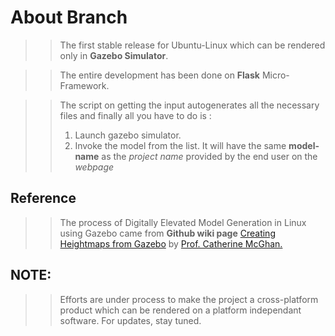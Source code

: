 # About Branch
>> The first stable release for Ubuntu-Linux which can be rendered only in **Gazebo Simulator**.

>> The entire development has been done on **Flask** Micro-Framework.

>> The script on getting the input autogenerates all the necessary files and finally all you have to do is :
>> 1. Launch gazebo simulator.
>> 2. Invoke the model from the list. It will have the same **model-name** as the *project name* provided by the end user on the *webpage* 

## Reference
>> The process of Digitally Elevated Model Generation in Linux using Gazebo came from **Github wiki page** [Creating Heightmaps from Gazebo][1] by [Prof. Catherine McGhan.][2]

## NOTE:
>> Efforts are under process to make the project a cross-platform product which can be rendered on a platform independant software. For updates, stay tuned.


[1]: https://github.com/AS4SR/general_info/wiki/Creating-Heightmaps-for-Gazebo
[2]: https://github.com/AS4SR











